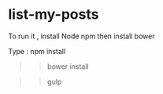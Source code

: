 # list-my-posts
To run it , install Node npm then install bower

Type : npm install
>> bower install


>>gulp


